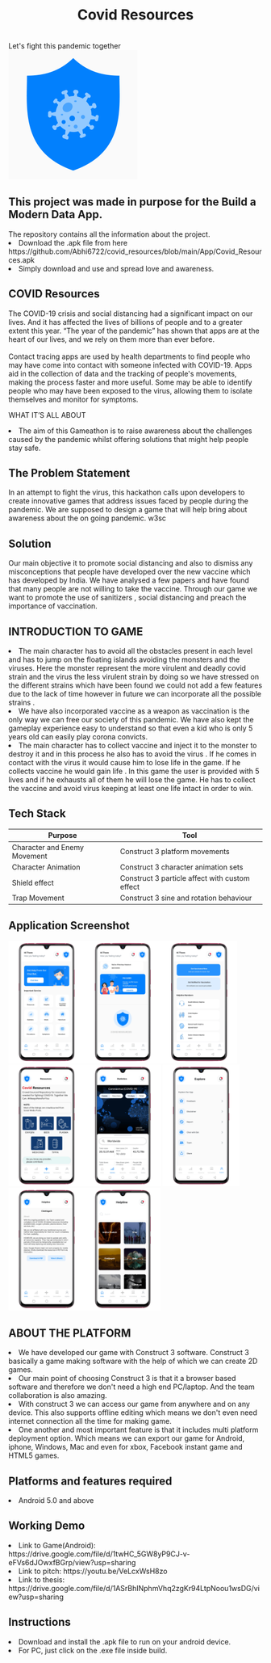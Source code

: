 <!DOCTYPE html>
<html>
<body>
<h1 align="center"> Covid Resources </h1> 
<br>Let's fight this pandemic together</br>
  
<img src="https://github.com/Abhi6722/covid_resources/blob/main/logo/Icon.png" width="256" height="256" align="centre"> 




<h2 align="left"> This project was made in purpose for the Build a Modern Data App. </h2>  
The repository contains all the information about the project.
<li>Download the .apk file from here https://github.com/Abhi6722/covid_resources/blob/main/App/Covid_Resources.apk <br></li>
<li>Simply download and use and spread love and awareness.<br></li>

<h2 align="left"> COVID Resources </h2>
The COVID-19 crisis and social distancing had a significant impact on our lives. And it has affected the lives of billions of people and to a greater extent this year. “The year of the pandemic” has shown that apps are at the heart of our lives, and we rely on them more than ever before.</br></br>
Contact tracing apps are used by health departments to find people who may have come into contact with someone infected with COVID-19. Apps aid in the collection of data and the tracking of people's movements, making the process faster and more useful. Some may be able to identify people who may have been exposed to the virus, allowing them to isolate themselves and monitor for symptoms.

WHAT IT’S ALL ABOUT
<li>The aim of this Gameathon is to raise awareness about the challenges caused by the pandemic whilst offering solutions that might help people stay safe.</li>

<h2 align="left"> The Problem Statement </h2>  
In an attempt to fight the virus, this hackathon calls upon developers to create innovative games that address issues faced by people during the pandemic. We are supposed to design a game that will help bring about awareness about the on going pandemic.
w3sc

<h2 align="left"> Solution </h2>  
Our main objective it to promote social distancing and also to dismiss any misconceptions that people have developed over the new vaccine which has developed by India. We have analysed a few papers and have found that many people are not willing to take the vaccine. Through our game we want to promote the use of sanitizers , social distancing and preach the importance of vaccination.


<h2 align="left"> INTRODUCTION TO GAME </h2>  

<li>The main character has to avoid all the obstacles present in each level and has to jump on the floating islands  avoiding  the monsters and the viruses. Here the monster represent the more virulent and  deadly  covid strain and the virus the less virulent strain by doing so we have stressed on the different strains which have been found we could not add a few features due to the lack of time however in future we can incorporate all the possible strains .</li>
<li>We have also incorporated vaccine as a weapon as vaccination is the only way we can free our society of this pandemic. We have also kept the gameplay experience easy to understand so that even a kid who is only 5 years old can easily play corona convicts.</li>
<li>The main character has to collect vaccine and inject it to the monster to destroy it and in this process he also has to avoid the virus . If he comes in contact with the virus it would cause him to lose life in the game. If he collects vaccine he would gain life . In this game the user is provided with 5 lives and if he exhausts all of them he will lose the game. He has to collect the vaccine and avoid virus keeping at least one life intact in order to win.</li>

<h2 align="left"> Tech Stack </h2>  

Purpose | Tool
------- | -------
Character and Enemy Movement | Construct 3 platform movements
Character Animation  | Construct 3 character animation sets
Shield effect |  Construct 3 particle affect with custom effect 
Trap Movement | Construct 3 sine and rotation behaviour

<h2 align="left"> Application Screenshot </h2> 
<img align="left" src="https://github.com/Abhi6722/covid_resources/blob/main/screenshots/ss1.png" width="30%"></img> 
<img src="https://github.com/Abhi6722/covid_resources/blob/main/screenshots/ss2.png" width="30%"></img> 
<img align="left" src="https://github.com/Abhi6722/covid_resources/blob/main/screenshots/ss3.png" width="30%"></img> 
<img src="https://github.com/Abhi6722/covid_resources/blob/main/screenshots/ss4.png" width="30%"></img> 
<img align="left" src="https://github.com/Abhi6722/covid_resources/blob/main/screenshots/ss5.png" width="30%"></img> 
<img src="https://github.com/Abhi6722/covid_resources/blob/main/screenshots/ss6.png" width="30%"></img> 
<img align="left" src="https://github.com/Abhi6722/covid_resources/blob/main/screenshots/ss7.png" width="30%"></img> 
<img src="https://github.com/Abhi6722/covid_resources/blob/main/screenshots/ss8.png" width="30%"></img> 

<h2 align="left"> ABOUT THE PLATFORM </h2>  
<li>We have developed our game with Construct 3 software. Construct 3 basically a game making software with the help of which we can create 2D games. <br></li>
<li>Our main point of choosing Construct 3 is that it a browser based software and therefore we don't need a high end PC/laptop. And the team collaboration is also amazing. <br></li>
<li>With construct 3 we can access our game from anywhere and on any device. This also supports offline editing which means we don't even need internet connection all the time for making game. <br></li>
<li>One another and most important feature is that it includes multi platform deployment option. Which means we can export our game for Android, iphone, Windows, Mac and even for xbox, Facebook instant game and HTML5 games. <br></li>


<h2 align="left"> Platforms and features required</h2>  
<li>Android 5.0 and above <br></li>


<h2 align="left"> Working Demo </h2>  
<li>Link to Game(Android): https://drive.google.com/file/d/1twHC_5GW8yP9CJ-v-eFVs6dJOwxfBGrp/view?usp=sharing <br></li>
<li>Link to pitch: https://youtu.be/VeLcxWsH8zo <br></li>
<li>Link to thesis: https://drive.google.com/file/d/1ASrBhINphmVhq2zgKr94LtpNoou1wsDG/view?usp=sharing <br></li>



<h2 align="left"> Instructions </h2>  
<li>Download and install the .apk file to run on your android device.<br></li>
<li>For PC, just click on the .exe file inside build.<br></li>

</body>
</html>
